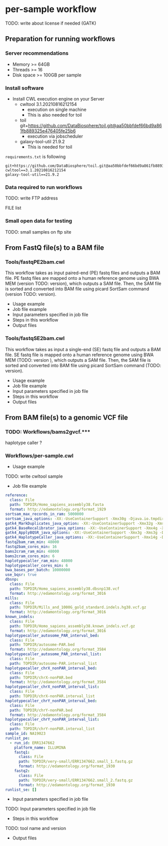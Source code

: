 # per-sample workflow

TODO: write about license if needed (GATK)

## Preparation for running workflows

### Server recommendations

- Memory >= 64GB
- Threads >= 16
- Disk space >= 100GB per sample

### Install software

- Install CWL execution engine on your Server
  - cwltool 3.1.20210816212154
    - execution on single machine
    - This is also needed for toil
  - toil git+https://github.com/DataBiosphere/toil.git@aa50bbfdef66bd9a861fb889325e476405fe25b6
    - execution via jobscheduler
  - galaxy-tool-util  21.9.2
    - This is needed for toil

`requirements.txt` is following

```text
git+https://github.com/DataBiosphere/toil.git@aa50bbfdef66bd9a861fb889325e476405fe25b6
cwltool==3.1.20210816212154
galaxy-tool-util==21.9.2
```


### Data required to run workflows

TODO: write FTP address

FILE list

### Small open data for testing

TODO: small samples on ftp site

## From FastQ file(s) to a BAM file

### Tools/fastqPE2bam.cwl

This workflow takes as input paired-end (PE) fastq files and outputs a BAM file.
PE fastq files are mapped onto a human reference genome using BWA MEM (version TODO: version), which outputs a SAM file.
Then, the SAM file is sorted and converted into BAM file using picard SortSam command (version TODO: version).

- Usage example
- Job file example
- Input parameters specified in job file
- Steps in this workflow
- Output files

### Tools/fastqSE2bam.cwl

This workflow takes as input a single-end (SE) fastq file and outputs a BAM file.
SE fastq file is mapped onto a human reference genome using BWA MEM (TODO: version ), which outputs a SAM file.
Then, the SAM file is sorted and converted into BAM file using picard SortSam command (TODO: version).

- Usage example
- Job file example
- Input parameters specified in job file
- Steps in this workflow
- Output files

## From BAM file(s) to a genomic VCF file

### TODO: Workflows/bams2gvcf.***

haplotype caller ?

### Workflows/per-sample.cwl

- Usage example

TODO: write cwltool sample

- Job file example


```yaml
reference:
  class: File
  path: TOPDIR/Homo_sapiens_assembly38.fasta
  format: http://edamontology.org/format_1929
sortsam_max_records_in_ram: 5000000
sortsam_java_options: -XX:-UseContainerSupport -Xmx30g -Djava.io.tmpdir=PERSAMPLEDIR
gatk4_MarkDuplicates_java_option: -XX:-UseContainerSupport -Xmx32g -Xms32g -Djava.io.tmpdir=PERSAMPLEDIR
gatk4_BaseRecalibrator_java_options: -XX:-UseContainerSupport -Xmx4g -Xms4g -Djava.io.tmpdir=PERSAMPLEDIR
gatk4_ApplyBQSR_java_options: -XX:-UseContainerSupport -Xmx3g -Xms3g -Djava.io.tmpdir=PERSAMPLEDIR
gatk4_HaplotypeCaller_java_options: -XX:-UseContainerSupport -Xmx14g -Djava.io.tmpdir=PERSAMPLEDIR
fastq2bam_ram_min: 48000
fastq2bam_cores_min: 16
bams2cram_ram_min: 48000
bams2cram_cores_min: 6
haplotypecaller_ram_min: 48000
haplotypecaller_cores_min: 6
bwa_bases_per_batch: 10000000
use_bqsr: true
dbsnp:
  class: File
  path: TOPDIR/Homo_sapiens_assembly38.dbsnp138.vcf
  format: http://edamontology.org/format_3016
mills:
  class: File
  path: TOPDIR/Mills_and_1000G_gold_standard.indels.hg38.vcf.gz
  format: http://edamontology.org/format_3016
known_indels:
  class: File
  path: TOPDIR/Homo_sapiens_assembly38.known_indels.vcf.gz
  format: http://edamontology.org/format_3016
haplotypecaller_autosome_PAR_interval_bed:
  class: File
  path: TOPDIR/autosome-PAR.bed
  format: http://edamontology.org/format_3584
haplotypecaller_autosome_PAR_interval_list:
  class: File
  path: TOPDIR/autosome-PAR.interval_list
haplotypecaller_chrX_nonPAR_interval_bed:
  class: File
  path: TOPDIR/chrX-nonPAR.bed
  format: http://edamontology.org/format_3584
haplotypecaller_chrX_nonPAR_interval_list:
  class: File
  path: TOPDIR/chrX-nonPAR.interval_list
haplotypecaller_chrY_nonPAR_interval_bed:
  class: File
  path: TOPDIR/chrY-nonPAR.bed
  format: http://edamontology.org/format_3584
haplotypecaller_chrY_nonPAR_interval_list:
  class: File
  path: TOPDIR/chrY-nonPAR.interval_list
sample_id: NA19023
runlist_pe:
  - run_id: ERR1347662
    platform_name: ILLUMINA
    fastq1:
      class: File
      path: TOPDIR/very-small/ERR1347662.small_1.fastq.gz
      format: http://edamontology.org/format_1930
    fastq2:
      class: File
      path: TOPDIR/very-small/ERR1347662.small_2.fastq.gz
      format: http://edamontology.org/format_1930
runlist_se: []
```

- Input parameters specified in job file

TODO: Input parameters specified in job file

- Steps in this workflow

TODO: tool name and version

- Output files

